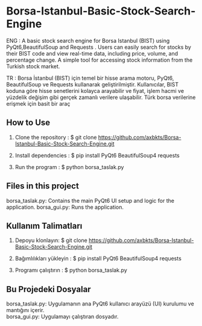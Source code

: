 # Borsa-Istanbul-Basic-Stock-Search-Engine
ENG : 
A basic stock search engine for Borsa Istanbul (BIST) using PyQt6,BeautifulSoup and Requests . Users can easily search for stocks by their BIST code and view real-time data, including price, volume, and percentage change. A simple tool for accessing stock information from the Turkish stock market.

TR : 
Borsa İstanbul (BIST) için temel bir hisse arama motoru, PyQt6, BeautifulSoup ve Requests kullanarak geliştirilmiştir. Kullanıcılar, BIST koduna göre hisse senetlerini kolayca arayabilir ve fiyat, işlem hacmi ve yüzdelik değişim gibi gerçek zamanlı verilere ulaşabilir. Türk borsa verilerine erişmek için basit bir araç

## How to Use
1. Clone the repository : 
$ git clone https://github.com/axbkts/Borsa-Istanbul-Basic-Stock-Search-Engine.git

2. Install dependencies :
$ pip install PyQt6 BeautifulSoup4 requests

3. Run the program :
$ python borsa_taslak.py

## Files in this project
borsa_taslak.py: Contains the main PyQt6 UI setup and logic for the application.
borsa_gui.py: Runs the application.

## Kullanım Talimatları
1. Depoyu klonlayın:
$ git clone https://github.com/axbkts/Borsa-Istanbul-Basic-Stock-Search-Engine.git

2. Bağımlılıkları yükleyin : 
$ pip install PyQt6 BeautifulSoup4 requests

3. Programı çalıştırın :
$ python borsa_taslak.py

## Bu Projedeki Dosyalar
borsa_taslak.py: Uygulamanın ana PyQt6 kullanıcı arayüzü (UI) kurulumu ve mantığını içerir.  
borsa_gui.py: Uygulamayı çalıştıran dosyadır.
